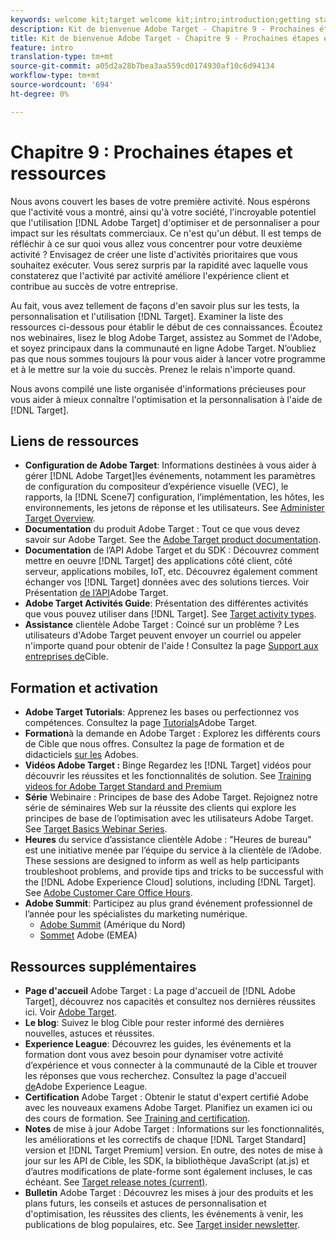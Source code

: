 ```yaml
---
keywords: welcome kit;target welcome kit;intro;introduction;getting started
description: Kit de bienvenue Adobe Target - Chapitre 9 - Prochaines étapes et ressources
title: Kit de bienvenue Adobe Target - Chapitre 9 - Prochaines étapes et ressources
feature: intro
translation-type: tm+mt
source-git-commit: a05d2a28b7bea3aa559cd0174930af10c6d94134
workflow-type: tm+mt
source-wordcount: '694'
ht-degree: 0%

---
```



# Chapitre 9 : Prochaines étapes et ressources

Nous avons couvert les bases de votre première activité. Nous espérons que l&#39;activité vous a montré, ainsi qu&#39;à votre société, l&#39;incroyable potentiel que l&#39;utilisation [!DNL Adobe Target] d&#39;optimiser et de personnaliser a pour impact sur les résultats commerciaux. Ce n&#39;est qu&#39;un début. Il est temps de réfléchir à ce sur quoi vous allez vous concentrer pour votre deuxième activité ? Envisagez de créer une liste d&#39;activités prioritaires que vous souhaitez exécuter. Vous serez surpris par la rapidité avec laquelle vous constaterez que l&#39;activité par activité améliore l&#39;expérience client et contribue au succès de votre entreprise.

Au fait, vous avez tellement de façons d&#39;en savoir plus sur les tests, la personnalisation et l&#39;utilisation [!DNL Target]. Examiner la liste des ressources ci-dessous pour établir le début de ces connaissances. Écoutez nos webinaires, lisez le blog Adobe Target, assistez au Sommet de l&#39;Adobe, et soyez principaux dans la communauté en ligne Adobe Target. N’oubliez pas que nous sommes toujours là pour vous aider à lancer votre programme et à le mettre sur la voie du succès. Prenez le relais n&#39;importe quand.

Nous avons compilé une liste organisée d&#39;informations précieuses pour vous aider à mieux connaître l&#39;optimisation et la personnalisation à l&#39;aide de [!DNL Target].

## Liens de ressources

* **Configuration de Adobe Target**: Informations destinées à vous aider à gérer [!DNL Adobe Target]les événements, notamment les paramètres de configuration du compositeur d’expérience  visuelle (VEC), le rapports, la [!DNL Scene7] configuration, l’implémentation, les hôtes, les environnements, les jetons de réponse et les utilisateurs. See [Administer Target Overview](/help/administrating-target/administrating-target.md).
* **Documentation** du produit Adobe Target : Tout ce que vous devez savoir sur Adobe Target. See the [Adobe Target product documentation](https://experienceleague.adobe.com/docs/target/using/target-home.html).
* **Documentation** de l’API Adobe Target et du SDK : Découvrez comment mettre en oeuvre [!DNL Target] des applications côté client, côté serveur, applications mobiles, IoT, etc. Découvrez également comment échanger vos [!DNL Target] données avec des solutions tierces. Voir Présentation [de l’API](/help/api/api-overview.md)Adobe Target.
* **Adobe Target Activités Guide**: Présentation des différentes activités que vous pouvez utiliser dans [!DNL Target]. See [Target activity types](/help/c-activities/target-activities-guide.md).
* **Assistance** clientèle Adobe Target : Coincé sur un problème ? Les utilisateurs d&#39;Adobe Target peuvent envoyer un courriel ou appeler n&#39;importe quand pour obtenir de l&#39;aide ! Consultez la page [Support aux entreprises de](https://helpx.adobe.com/contact/enterprise-support.ec.html#target)Cible.

## Formation et activation

* **Adobe Target Tutorials**: Apprenez les bases ou perfectionnez vos compétences. Consultez la page [Tutorials](https://experienceleague.adobe.com/docs/target-learn/tutorials/overview.html)Adobe Target.
* **Formation**&#x200B;à la demande en Adobe Target : Explorez les différents cours de Cible que nous offres. Consultez la page de formation et de didacticiels [sur les](https://helpx.adobe.com/learning.html?promoid=KAUDK) Adobes.
* **Vidéos Adobe Target :** Binge Regardez les [!DNL Target] vidéos pour découvrir les réussites et les fonctionnalités de solution. See [Training videos for Adobe Target Standard and Premium](/help/c-intro/target-standard-premium-training-videos.md)
* **Série** Webinaire : Principes de base des Adobe Target. Rejoignez notre série de séminaires Web sur la réussite des clients qui explore les principes de base de l’optimisation avec les utilisateurs Adobe Target. See [Target Basics Webinar Series](/help/cmp-resources-and-contact-information.md#concept_11902FAC95C64479AABE020557A7EEE4).
* **Heures** du service d’assistance clientèle Adobe : &quot;Heures de bureau&quot; est une initiative menée par l’équipe du service à la clientèle de l’Adobe. These sessions are designed to inform as well as help participants troubleshoot problems, and provide tips and tricks to be successful with the [!DNL Adobe Experience Cloud] solutions, including [!DNL Target]. See [Adobe Customer Care Office Hours](/help/cmp-resources-and-contact-information.md#concept_58EA30379D3B48C4848BA2A8C464A5B7).
* **Adobe Summit**: Participez au plus grand événement professionnel de l’année pour les spécialistes du marketing numérique.
   * [Adobe Summit](https://summit.adobe.com/na/) (Amérique du Nord)
   * [Sommet](http://summit-emea.adobe.com/emea/) Adobe (EMEA)

## Ressources supplémentaires

* **Page d&#39;accueil** Adobe Target : La page d&#39;accueil de [!DNL Adobe Target], découvrez nos capacités et consultez nos dernières réussites ici. Voir [Adobe Target](https://www.adobe.com/fr/marketing/target.html).
* **Le blog**: Suivez le blog [](https://blog.adobe.com/en/2020/07/29/adobe-target-announces-enhanced-analytics-measurement-for-ai-powered-testing-and-personalization.html#gs.di9df5)Cible pour rester informé des dernières nouvelles, astuces et réussites.
* **Experience League**: Découvrez les guides, les événements et la formation dont vous avez besoin pour dynamiser votre activité d’expérience et vous connecter à la communauté de la Cible et trouver les réponses que vous recherchez. Consultez la page d&#39;accueil [de](https://experienceleague.adobe.com/#home)Adobe Experience League.
* **Certification** Adobe Target : Obtenir le statut d&#39;expert certifié Adobe avec les nouveaux examens Adobe Target. Planifiez un examen ici ou des cours de formation. See [Training and certification](/help/c-intro/training-and-certification.md).
* **Notes** de mise à jour Adobe Target : Informations sur les fonctionnalités, les améliorations et les correctifs de chaque [!DNL Target Standard] version et [!DNL Target Premium] version. En outre, des notes de mise à jour sur les API de Cible, les SDK, la bibliothèque JavaScript (at.js) et d’autres modifications de plate-forme sont également incluses, le cas échéant. See [Target release notes (current)](/help/r-release-notes/release-notes.md).
* **Bulletin** Adobe Target : Découvrez les mises à jour des produits et les plans futurs, les conseils et astuces de personnalisation et d&#39;optimisation, les réussites des clients, les événements à venir, les publications de blog populaires, etc. See [Target insider newsletter](/help/r-release-notes/target-insider-newsletter.md).

